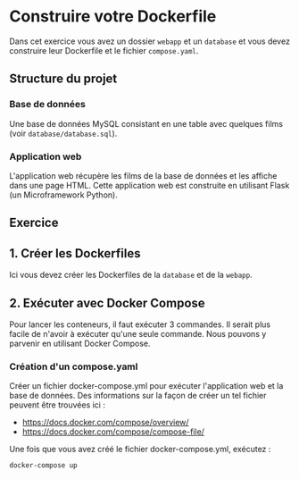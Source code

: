 # Construire votre Dockerfile

Dans cet exercice vous avez un dossier `webapp` et un `database` et vous devez construire leur Dockerfile et le fichier `compose.yaml`.

## Structure du projet

### Base de données

Une base de données MySQL consistant en une table avec quelques films (voir `database/database.sql`).

### Application web

L'application web récupère les films de la base de données et les affiche dans une page HTML. Cette application web est construite en utilisant Flask (un Microframework Python).

## Exercice

## 1. Créer les Dockerfiles

Ici vous devez créer les Dockerfiles de la `database` et de la `webapp`.

## 2. Exécuter avec Docker Compose
Pour lancer les conteneurs, il faut exécuter 3 commandes. Il serait plus facile de n'avoir à exécuter qu'une seule commande. Nous pouvons y parvenir en utilisant Docker Compose.

### Création d'un compose.yaml
Créer un fichier docker-compose.yml pour exécuter l'application web et la base de données. Des informations sur la façon de créer un tel fichier peuvent être trouvées ici :
* https://docs.docker.com/compose/overview/
* https://docs.docker.com/compose/compose-file/

Une fois que vous avez créé le fichier docker-compose.yml, exécutez :

```bash
docker-compose up
```
